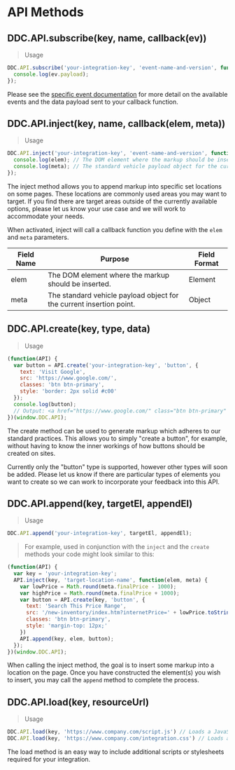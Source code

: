 # API Methods

## DDC.API.subscribe(key, name, callback(ev))

> Usage

```javascript
DDC.API.subscribe('your-integration-key', 'event-name-and-version', function(ev) {
  console.log(ev.payload);
});
```
Please see the <a href="#event-subscriptions">specific event documentation</a> for more detail on the available events and the data payload sent to your callback function.

## DDC.API.inject(key, name, callback(elem, meta))

> Usage

```javascript
DDC.API.inject('your-integration-key', 'event-name-and-version', function(elem, meta) {
  console.log(elem); // The DOM element where the markup should be inserted.
  console.log(meta); // The standard vehicle payload object for the current insertion point.
});
```

The inject method allows you to append markup into specific set locations on some pages. These locations are commonly used areas you may want to target. If you find there are target areas outside of the currently available options, please let us know your use case and we will work to accommodate your needs.

When activated, inject will call a callback function you define with the `elem` and `meta` parameters.

Field Name | Purpose | Field Format
-------------- | -------------- | --------------
elem | The DOM element where the markup should be inserted. | Element
meta | The standard vehicle payload object for the current insertion point. | Object

## DDC.API.create(key, type, data)

> Usage

```javascript
(function(API) {
  var button = API.create('your-integration-key', 'button', {
    text: 'Visit Google',
    src: 'https://www.google.com/',
    classes: 'btn btn-primary',
    style: 'border: 2px solid #c00'
  });
  console.log(button);
  // Output: <a href="https://www.google.com/" class="btn btn-primary" style="border: 2px solid rgb(204, 0, 0);">Visit Google</a>
})(window.DDC.API);
```

The create method can be used to generate markup which adheres to our standard practices. This allows you to simply "create a button", for example, without having to know the inner workings of how buttons should be created on sites.

Currently only the "button" type is supported, however other types will soon be added. Please let us know if there are particular types of elements you want to create so we can work to incorporate your feedback into this API.

## DDC.API.append(key, targetEl, appendEl)

> Usage

```javascript
DDC.API.append('your-integration-key', targetEl, appendEl);
```

> For example, used in conjunction with the `inject` and the `create` methods your code might look similar to this:

```javascript
(function(API) {
  var key = 'your-integration-key';
  API.inject(key, 'target-location-name', function(elem, meta) {
    var lowPrice = Math.round(meta.finalPrice - 1000);
    var highPrice = Math.round(meta.finalPrice + 1000);
    var button = API.create(key, 'button', {
      text: 'Search This Price Range',
      src: '/new-inventory/index.htm?internetPrice=' + lowPrice.toString() + '-' + highPrice.toString(),
      classes: 'btn btn-primary',
      style: 'margin-top: 12px;'
    })
    API.append(key, elem, button);
  });
})(window.DDC.API);
```

When calling the inject method, the goal is to insert some markup into a location on the page. Once you have constructed the element(s) you wish to insert, you may call the `append` method to complete the process.

## DDC.API.load(key, resourceUrl)

> Usage

```javascript
DDC.API.load(key, 'https://www.company.com/script.js') // Loads a JavaScript file
DDC.API.load(key, 'https://www.company.com/integration.css') // Loads a CSS stylesheet
```

The load method is an easy way to include additional scripts or stylesheets required for your integration.